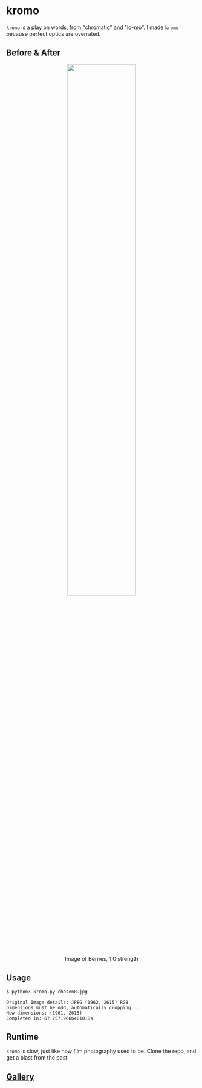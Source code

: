 # kromo
`kromo` is a play on words, from "chromatic" and "lo-mo". I made `kromo` because perfect optics are overrated.
## Before & After
<p align="center">
  <img src=https://github.com/yoonsikp/chromate/blob/master/beforeafter.gif?raw=true width=60%>
 </p>
 <p align="center">
  Image of Berries, 1.0 strength
</p>

## Usage
```
$ python3 kromo.py chosen8.jpg

Original Image details: JPEG (1962, 2615) RGB
Dimensions must be odd, automatically cropping...
New dimensions: (1961, 2615)
Completed in: 67.25719666481018s
```

## Runtime
`kromo` is slow, just like how film photography used to be. Clone the repo, and get a blast from the past.

## [Gallery](https://github.com/yoonsikp/kromo/blob/master/gallery.md)
